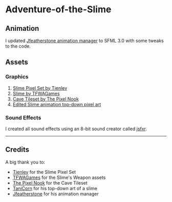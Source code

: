 # Adventure-of-the-Slime

## Animation
I updated [Jfeatherstone animation manager](https://github.com/Jfeatherstone/SFMLAnimation?tab=readme-ov-file) to SFML 3.0 with some tweaks to the code.
## Assets

### Graphics

1. [Slime Pixel Set by Tienlev](https://tienlev.itch.io/slime-pixel-set)
2. [Slime by TFWAGames](https://tfwagames.itch.io/slime)
3. [Cave Tileset by The Pixel Nook](https://the-pixel-nook.itch.io/cave-tileset-free)
4. [Edited Slime animation top-down pixel art](https://opengameart.org/content/slime-animationstop-down-pixel-art)

### Sound Effects

I created all sound effects using an 8-bit sound creator called [jsfxr](https://sfxr.me/).

---

## Credits

A big thank you to:
- [Tienlev](https://tienlev.itch.io) for the Slime Pixel Set
- [TFWAGames](https://tfwagames.itch.io/) for the Slime's Weapon assets
- [The Pixel Nook](https://the-pixel-nook.itch.io) for the Cave Tileset
- [TaniCorn](https://opengameart.org/users/tanicorn) for his top-down art of a slime
- [Jfeatherstone](https://github.com/Jfeatherstone) for his animation manager
